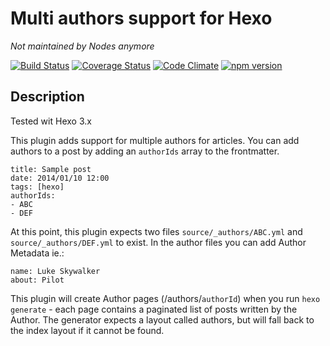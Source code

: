 # Multi authors support for Hexo #
_Not maintained by Nodes anymore_

[![Build Status](https://travis-ci.org/nodes-frontend/hexo-multiauthors.svg?branch=master)](https://travis-ci.org/nodes-frontend/hexo-multiauthors) 
[![Coverage Status](https://coveralls.io/repos/github/nodes-frontend/hexo-multiauthors/badge.svg?branch=master)](https://coveralls.io/github/nodes-frontend/hexo-multiauthors?branch=master)
[![Code Climate](https://codeclimate.com/github/nodes-frontend/hexo-multiauthors/badges/gpa.svg)](https://codeclimate.com/github/nodes-frontend/hexo-multiauthors)
[![npm version](https://badge.fury.io/js/hexo-multiauthor.svg)](http://badge.fury.io/js/hexo-multiauthor)

## Description

Tested wit Hexo 3.x
 
This plugin adds support for multiple authors for articles. You can add authors to a post by adding an `authorIds` array to the frontmatter.
 
    title: Sample post
    date: 2014/01/10 12:00
    tags: [hexo]
    authorIds: 
    - ABC
    - DEF
 
At this point, this plugin expects two files `source/_authors/ABC.yml` and `source/_authors/DEF.yml` to exist. In the author files you can add Author Metadata ie.:
  
	name: Luke Skywalker
	about: Pilot
	
This plugin will create Author pages (/authors/`authorId`) when you run `hexo generate` - each page contains a paginated list of posts written by the Author. The generator expects a layout called authors, but will fall back to the index layout if it cannot be found.
